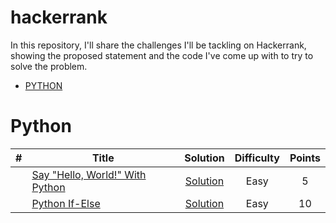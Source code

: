 # hackerrank

In this repository, I'll share the challenges I'll be tackling on Hackerrank, showing the proposed statement and the code I've come up with to try to solve the problem.


* [PYTHON](#python)


# Python
| #  | Title           |  Solution       | Difficulty    | Points          |
-----|---------------- |:---------------:|:-------------:|:--------------:|
|  |[Say "Hello, World!" With Python](https://www.hackerrank.com/challenges/py-hello-world/problem)| [Solution](./solutions/helloworld.py) | Easy | 5 ||
|  |[Python If-Else](https://www.hackerrank.com/challenges/py-if-else/problem)| [Solution](./solutions/if-else.py) | Easy | 10 ||
